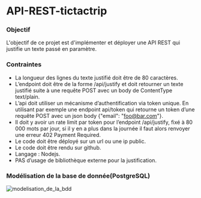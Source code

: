 # API-REST-tictactrip

### Objectif
L'objectif de ce projet est d'implémenter et déployer une API REST qui justifie un texte passé en paramètre.

### Contraintes
- La longueur des lignes du texte justifié doit être de 80 caractères.
- L’endpoint doit être de la forme /api/justify et doit retourner un texte justifié suite à une requête POST avec un body de ContentType text/plain.
- L’api doit utiliser un mécanisme d’authentification via token unique. En utilisant par exemple une endpoint api/token qui retourne  un token d’une requête POST avec un json body {"email": "foo@bar.com"}.
- Il doit y avoir un rate limit par token pour l’endpoint /api/justify, fixé à 80 000 mots par jour, si il y en a plus dans la journée il faut alors renvoyer une erreur 402 Payment Required.
- Le code doit être déployé sur un url ou une ip public.
- Le code doit être rendu sur github.
- Langage : Nodejs.
- PAS d’usage de bibliothèque externe pour la justification.

### Modélisation de la base de donnée(PostgreSQL)

![modelisation_de_la_bdd](https://user-images.githubusercontent.com/86422799/154757251-3795b7bc-33c4-4b4c-a611-ae22d8810bf0.JPG)


